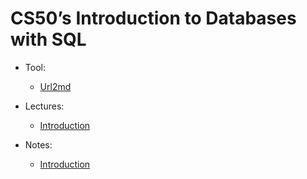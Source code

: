# CS50’s Introduction to Databases with SQL
- Tool:
  - [Url2md](https://jsongpt.com/converter/url-to-markdown)

- Lectures:
  - [Introduction](https://cdn.cs50.net/sql/2023/x/lectures/0/lecture0.pdf)
    
- Notes:
  - [Introduction](./notes/00.introduction.md)
  
